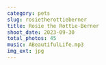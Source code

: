 ```yaml
---
category: pets
slug: rosietherottieberner
title: Rosie the Rottie-Berner
shoot_date: 2023-09-30
total_photos: 45
music: ABeautifulLife.mp3
img_ext: jpg
---
```

